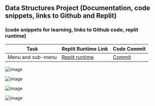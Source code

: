 ## Data Structures Project (Documentation, code snippets, links to Github and Replit)
### (code snippets for learning, links to Github code, replit runtime)



| Task | Replit Runtime Link | Code Commit | 
| --- | --- | --- |
| Menu and sub-menu | [Replit runtime](https://replit.com/@GennalynBongola/Week-0#main.py) | [Commit](https://github.com/Gennalynb123/Individual-Algorithmic-Project/blob/main/templates/menu.py) |

![image](https://user-images.githubusercontent.com/89223650/157573109-d423a806-cba4-4b01-95a5-68252827e6bc.png)

![image](https://user-images.githubusercontent.com/89223650/157573195-1af01281-15a6-4eb0-8fe8-57ac4552dc7f.png)

![image](https://user-images.githubusercontent.com/89223650/157573303-a3ca43c8-39a0-4929-bd40-8cc6686392b9.png)

![image](https://user-images.githubusercontent.com/89223650/157575085-2ee8a6f7-2380-4305-8f8d-e0d1aae34b36.png)



